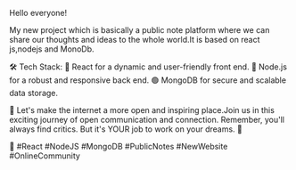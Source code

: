 Hello everyone!

My new project which is basically a public note platform where we can share our thoughts and ideas to the whole world.It is based on react js,nodejs and MonoDb.

🛠️ Tech Stack:
🔵 React for a dynamic and user-friendly front end.
🔴 Node.js for a robust and responsive back end.
🟢 MongoDB for secure and scalable data storage.

🙌 Let's make the internet a more open and inspiring place.Join us in this exciting journey of open communication and connection.
Remember, you'll always find critics. But it's YOUR job to work on your dreams. 💪

🔗 #React #NodeJS #MongoDB #PublicNotes #NewWebsite #OnlineCommunity

